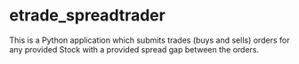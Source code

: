 # etrade_spreadtrader
This is a Python application which submits trades (buys and sells) orders for any provided Stock with a provided spread gap between the orders.
